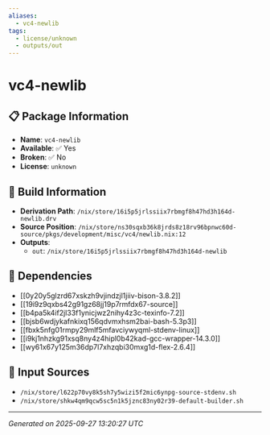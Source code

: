 ```yaml
---
aliases:
  - vc4-newlib
tags:
  - license/unknown
  - outputs/out
---
```


# vc4-newlib

## 📋 Package Information

- **Name**: `vc4-newlib`
- **Available**: ✅ Yes
- **Broken**: ✅ No
- **License**: `unknown`

## 🔧 Build Information

- **Derivation Path**: `/nix/store/16i5p5jrlssiix7rbmgf8h47hd3h164d-newlib.drv`
- **Source Position**: `/nix/store/ns30sqxb36k8jrds8z18rv96bpnwc60d-source/pkgs/development/misc/vc4/newlib.nix:12`
- **Outputs**:
  - `out`:  `/nix/store/16i5p5jrlssiix7rbmgf8h47hd3h164d-newlib`

## 🔗 Dependencies

- [[0y20y5glzrd67xskzh9vjindzjl1jiiv-bison-3.8.2]]
- [[19i9z9qxbs42g91gz68jj19p7rmfdx67-source]]
- [[b4pa5k4if2jl33f1ynicjwz2nihy4z3c-texinfo-7.2]]
- [[bjsb6wdjykafnkixq156qdvmxhsm2bai-bash-5.3p3]]
- [[fbxk5nfg01rmpy29mlf5mfavciywyqml-stdenv-linux]]
- [[i9kj1nhzkg91xsq8ny4z4hipl0b42kad-gcc-wrapper-14.3.0]]
- [[wy61x67y125m36dp7l7xhzqbi30mxg1d-flex-2.6.4]]

## 📁 Input Sources

- `/nix/store/l622p70vy8k5sh7y5wizi5f2mic6ynpg-source-stdenv.sh`
- `/nix/store/shkw4qm9qcw5sc5n1k5jznc83ny02r39-default-builder.sh`

---
*Generated on 2025-09-27 13:20:27 UTC*
